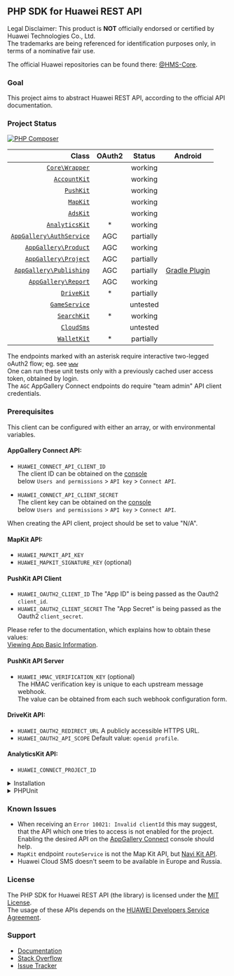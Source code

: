## PHP SDK for Huawei REST API

Legal Disclaimer: This product is **NOT** officially endorsed or certified by Huawei Technologies Co., Ltd.<br/>
The trademarks are being referenced for identification purposes only, in terms of a nominative fair use.

The official Huawei repositories can be found there: [@HMS-Core](https://github.com/orgs/HMS-Core/repositories).

### Goal

This project aims to abstract Huawei REST API, according to the official API documentation.

### Project Status

[![PHP Composer](https://github.com/syslogic/php-hms/actions/workflows/ci-php.yml/badge.svg)](https://github.com/syslogic/php-hms/actions/workflows/ci-php.yml)

|                                                                                                  Class | OAuth2 |  Status   |                                     Android                                     |
|-------------------------------------------------------------------------------------------------------:|:------:|:---------:|:-------------------------------------------------------------------------------:|
|                             [`Core\Wrapper`](https://github.com/syslogic/php-hms/blob/master/src/Core) |        |  working  |                                                                                 |
|                         [`AccountKit`](https://github.com/syslogic/php-hms/blob/master/src/AccountKit) |        |  working  |                                                                                 |
|                               [`PushKit`](https://github.com/syslogic/php-hms/blob/master/src/PushKit) |        |  working  |                                                                                 |
|                                 [`MapKit`](https://github.com/syslogic/php-hms/blob/master/src/MapKit) |        |  working  |                                                                                 |
|                                 [`AdsKit`](https://github.com/syslogic/php-hms/blob/master/src/AdsKit) |        |  working  |                                                                                 |
|                     [`AnalyticsKit`](https://github.com/syslogic/php-hms/blob/master/src/AnalyticsKit) |   *    |  working  |                                                                                 |
| [`AppGallery\AuthService`](https://github.com/syslogic/php-hms/tree/master/src/AppGallery/AuthService) |  AGC   | partially |                                                                                 |
|         [`AppGallery\Product`](https://github.com/syslogic/php-hms/tree/master/src/AppGallery/Product) |  AGC   |  working  |                                                                                 |
|         [`AppGallery\Project`](https://github.com/syslogic/php-hms/tree/master/src/AppGallery/Project) |  AGC   | partially |                                                                                 |
|   [`AppGallery\Publishing`](https://github.com/syslogic/php-hms/tree/master/src/AppGallery/Publishing) |  AGC   | partially | [Gradle Plugin](https://github.com/syslogic/agconnect-publishing-gradle-plugin) |
|           [`AppGallery\Report`](https://github.com/syslogic/php-hms/tree/master/src/AppGallery/Report) |  AGC   |  working  |                                                                                 |
|                             [`DriveKit`](https://github.com/syslogic/php-hms/tree/master/src/DriveKit) |   *    | partially |                                                                                 |
|                       [`GameService`](https://github.com/syslogic/php-hms/tree/master/src/GameService) |        | untested  |                                                                                 |
|                           [`SearchKit`](https://github.com/syslogic/php-hms/blob/master/src/SearchKit) |   *    |  working  |                                                                                 |
|                             [`CloudSms`](https://github.com/syslogic/php-hms/blob/master/src/CloudSms) |        | untested  |                                                                                 |
|                           [`WalletKit`](https://github.com/syslogic/php-hms/blob/master/src/WalletKit) |   *    | partially |                                                                                 |

The endpoints marked with an asterisk require interactive two-legged oAuth2 flow; eg. see [`www`](https://github.com/syslogic/php-hms/blob/master/www)<br/>
One can run these unit tests only with a previously cached user access token, obtained by login.<br/>
The `AGC` AppGallery Connect endpoints do require "team admin" API client credentials.

### Prerequisites

This client can be configured with either an array, or with environmental variables.

#### AppGallery Connect API:

- `HUAWEI_CONNECT_API_CLIENT_ID`<br/>
  The client ID can be obtained on the [console](https://developer.huawei.com/consumer/en/service/josp/agc/index.html) <br/>below `Users and permissions` > `API key` > `Connect API`.

- `HUAWEI_CONNECT_API_CLIENT_SECRET`<br/>
  The client key can be obtained on the [console](https://developer.huawei.com/consumer/en/service/josp/agc/index.html) <br/>below `Users and permissions` > `API key` > `Connect API`.

When creating the API client, project should be set to value "N/A".

#### MapKit API:

- `HUAWEI_MAPKIT_API_KEY`<br/>
- `HUAWEI_MAPKIT_SIGNATURE_KEY` (optional)<br/>

#### PushKit API Client
- `HUAWEI_OAUTH2_CLIENT_ID` The "App ID" is being passed as the Oauth2 `client_id`.
- `HUAWEI_OAUTH2_CLIENT_SECRET` The "App Secret" is being passed as the Oauth2 `client_secret`.

Please refer to the documentation, which explains how to obtain these values: <br/>[Viewing App Basic Information](https://developer.huawei.com/consumer/en/doc/distribution/app/agc-help-appinfo-0000001100014694).

#### PushKit API Server

 - `HUAWEI_HMAC_VERIFICATION_KEY` (optional)<br/>
   The HMAC verification key is unique to each upstream message webhook. <br/>The value can be obtained from each such webhook configuration form.

#### DriveKit API:

- `HUAWEI_OAUTH2_REDIRECT_URL` A publicly accessible HTTPS URL.<br/>
- `HUAWEI_OAUTH2_API_SCOPE` Default value: `openid profile`.<br/>

#### AnalyticsKit API:

- `HUAWEI_CONNECT_PROJECT_ID`  

<details>
<summary>Installation</summary>
<p>

One can manually check out into project directory `lib`:
````shell
mkdir lib
git clone git@github.com:syslogic/php-hms ./lib/php-hms
````

And then map namespace `HMS` in `composer.json` PSR-4 `autoload` block:
````json
{
  "autoload": {
    "psr-4": {
      "App\\": "src/",
      "HMS\\": "lib/php-hms/src/"
    }
  }
}
````

One can also add a package repository `composer.json`:
````json
{
  "repositories": [{
    "type": "package",
    "package": {
      "name": "syslogic/php-hms",
      "version": "master",
      "source": {
        "url": "https://github.com/syslogic/php-hms.git",
        "type": "git",
        "reference": "master"
      }
    }
  }]
}
````
To set up the environment, for example `nano ~/.bashrc`:

````bash
# General server-side oAuth2 flow.
export HUAWEI_OAUTH2_CLIENT_ID=...
export HUAWEI_OAUTH2_CLIENT_SECRET=...

# DriveKit client-side oAuth2 flow.
export HUAWEI_OAUTH2_REDIRECT_URL=...
export HUAWEI_OAUTH2_API_SCOPE=...

# MapKit API key.
export HUAWEI_MAPKIT_API_KEY=...

# AGC team_client_id.
export HUAWEI_CONNECT_TEAM_CLIENT_ID=...
export HUAWEI_CONNECT_TEAM_CLIENT_SECRET=...

# AGC project_client_id.
export HUAWEI_CONNECT_PROJECT_CLIENT_ID=...
export HUAWEI_CONNECT_PROJECT_CLIENT_SECRET=...

export HUAWEI_CONNECT_PRODUCT_ID=...
export HUAWEI_HMAC_VERIFICATION_KEY=...
````
</p>
</details>

<details>
<summary>PHPUnit</summary>
<p>

The test suite depends on further environmental variables:

| Test Case | Environmental Variable | Description |
| ---: | --- | --- |
| `PushKitTest` | `PHPUNIT_HCM_TEST_DEVICE_TOKEN` | The HCM device registration ID, to which the test will push notifications to.  |

````bash
# PHP SDK for Huawei REST API
export PHPUNIT_HCM_TEST_DEVICE_TOKEN=...
````

Running tests:
````shell
composer run-script test
````

Running tests with code coverage on Windows:
````shell
composer run-script coverage_windows
````

Running tests with code coverage on Linux:
````shell
composer run-script coverage_linux
````

Generate documentation with [`phpDocumentor`](https://docs.phpdoc.org):
````shell
composer run-script docs
````

</details>

### Known Issues
 - When receiving an `Error 10021: Invalid clientId` this may suggest,<br/>that the API which one tries to access is not enabled for the project.<br/>
Enabling the desired API on the [AppGallery Connect](https://developer.huawei.com/consumer/en/service/josp/agc/index.html) console should help.
 - `MapKit` endpoint `routeService` is not the Map Kit API, but [Navi Kit API](https://developer.huawei.com/consumer/en/hms/huawei-navikit/).
 - Huawei Cloud SMS doesn't seem to be available in Europe and Russia.

### License
The PHP SDK for Huawei REST API (the library) is licensed under the [MIT License](LICENSE).<br/>
The usage of these APIs depends on the [HUAWEI Developers Service Agreement](https://developer.huawei.com/consumer/en/doc/start/agreement-0000001052728169).

### Support
- [Documentation](https://developer.huawei.com/consumer/en/doc/landing/development)
- [Stack Overflow](https://stackoverflow.com/questions/tagged/huawei-developers)
- [Issue Tracker](https://github.com/syslogic/php-hms/issues)
